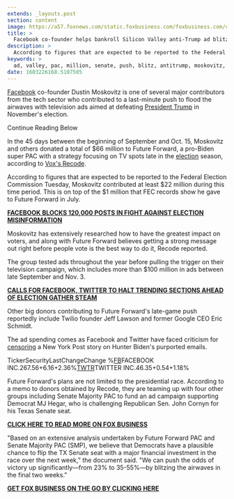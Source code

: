 ```yaml
--- 
extends: _layouts.post 
section: content 
image: https://a57.foxnews.com/static.foxbusiness.com/foxbusiness.com/content/uploads/2020/10/0/0/AP20287749964049.jpg?ve=1&tl=1 
title: > 
  Facebook co-founder helps bankroll Silicon Valley anti-Trump ad blitz 
description: > 
  According to figures that are expected to be reported to the Federal Election Commission Tuesday, Moskovitz contributed at least $22 million during this time period.This is on top of the $1 million that FEC records show he gave to Future Forward in July.The ad spending comes as Facebook and Twitter have faced criticism for censoring a New York Post story on Hunter Biden's purported emails.Ticker Security Last Change Change % FB FACEBOOK INC. 267.56 +6.16 +2.36% TWTR TWITTER INC. 46.35 +0.54 +1.18%Future Forward's plans are not limited to the presidential race."We can push the odds of victory up significantly—from 23% to 35-55%—by blitzing the airwaves in the final two weeks." 
keywords: > 
  ad, valley, pac, million, senate, push, blitz, antitrump, moskovitz, facebook, silicon, cofounder, helps, future, forward, election, bankroll, twitter 
date: 1603226168.5107505 
--- 
```

<div><p class="ad gpt ad-h-250"></p><p><a href="https://www.foxbusiness.com/category/facebook" target="_blank">Facebook</a>&#160;co-founder Dustin Moskovitz is one of several major contributors from the tech sector who contributed to a last-minute push to flood the airwaves with television ads aimed at defeating <a href="https://www.foxbusiness.com/category/donald-trump" target="_blank">President Trump</a> in November's election.</p><p>Continue Reading Below</p><p class="ad gpt ad-h-250"></p><p>In the 45 days between the beginning of September and Oct.&#160;15, Moskovitz and others donated a total of $66 million to Future Forward, a pro-Biden super PAC with a strategy focusing on TV spots late in the <a href="https://www.foxbusiness.com/category/election">election</a> season, according to <a href="https://www.vox.com/recode/2020/10/20/21523492/future-forward-super-pac-dustin-moskovitz-silicon-valley">Vox's Recode</a>.</p><p>According to figures that are expected to be reported to the Federal Election Commission Tuesday, Moskovitz contributed at least $22 million during this time period. This is on top of the $1 million that FEC records show he gave to Future Forward in July.</p><p><a href="https://www.foxbusiness.com/politics/facebook-blocks-posts-election-misinformation"><strong>FACEBOOK BLOCKS 120,000 POSTS IN FIGHT AGAINST ELECTION MISINFORMATION</strong></a></p><p class="ad gpt ad-h-1"></p><p>Moskovitz has extensively researched how to have the greatest impact on voters, and along with Future Forward believes getting a strong message out right before people vote is the best way to do it, Recode reported.</p><p class="credible"></p><p class="ad gpt ad-h-250"></p><p>The group tested ads throughout the year before pulling the trigger on their television campaign, which includes more than $100 million in ads between late September and Nov.&#160;3.</p><p><a href="https://www.foxbusiness.com/technology/facebook-twitter-trending-sections-mozilla-letter"><strong>CALLS FOR FACEBOOK, TWITTER TO HALT TRENDING SECTIONS AHEAD OF ELECTION GATHER STEAM</strong></a></p><p>Other big donors contributing to Future Forward's late-game push reportedly include&#160;Twilio founder Jeff Lawson and&#160;former Google CEO Eric Schmidt.</p><p>The ad spending comes as Facebook and Twitter have faced criticism for <a href="https://www.foxbusiness.com/technology/facebook-reducing-distribution-of-hunter-biden-story-in-new-york-post" target="_blank">censoring</a> a New York Post story on Hunter Biden's purported emails.</p>TickerSecurityLastChangeChange %<a href="/quote?stockTicker=FB">FB</a>FACEBOOK INC.267.56+6.16+2.36%<a href="/quote?stockTicker=TWTR">TWTR</a>TWITTER INC.46.35+0.54+1.18%<p>Future Forward's plans are not limited to the presidential race. According to a memo to donors obtained by Recode, they are teaming up with four other groups including Senate Majority PAC to fund an ad campaign supporting Democrat MJ Hegar, who is challenging Republican Sen. John Cornyn for his Texas Senate seat.</p><p><strong><a href="http://foxbusiness.com/">CLICK HERE TO READ MORE ON FOX BUSINESS</a></strong></p><p>"Based on an extensive analysis undertaken by Future Forward PAC and Senate Majority PAC (SMP), we believe that Democrats have a plausible chance to flip the TX Senate seat with a major financial investment in the race over the next week,&#8221; the document said. "We can push the odds of victory up significantly&#8212;from 23% to 35-55%&#8212;by blitzing the airwaves in the final two weeks."</p><p><strong><a href="https://foxbusiness.onelink.me/Zkcx?pid=AppArticleLink&amp;af_dp=foxbusinesssaf%3A%2F%2F&amp;af_web_dp=https%3A%2F%2Fwww.foxbusiness.com%2Fapps-products" target="_blank">GET FOX BUSINESS ON THE GO BY CLICKING HERE</a></strong></p></div>